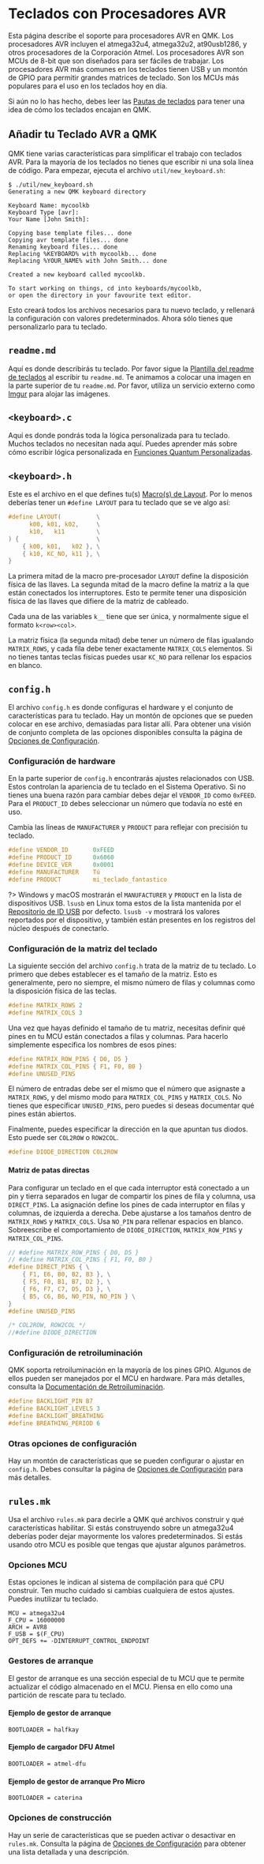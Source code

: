 # Teclados con Procesadores AVR

Esta página describe el soporte para procesadores AVR en QMK. Los procesadores AVR incluyen el atmega32u4, atmega32u2, at90usb1286, y otros procesadores de la Corporación Atmel. Los procesadores AVR son MCUs de 8-bit que son diseñados para ser fáciles de trabajar. Los procesadores AVR más comunes en los teclados tienen USB y un montón de GPIO para permitir grandes matrices de teclado. Son los MCUs más populares para el uso en los teclados hoy en día.

Si aún no lo has hecho, debes leer las [Pautas de teclados](hardware_keyboard_guidelines.md) para tener una idea de cómo los teclados encajan en QMK.

## Añadir tu Teclado AVR a QMK

QMK tiene varias características para simplificar el trabajo con teclados AVR. Para la mayoría de los teclados no tienes que escribir ni una sola línea de código. Para empezar, ejecuta el archivo `util/new_keyboard.sh`:

```
$ ./util/new_keyboard.sh
Generating a new QMK keyboard directory

Keyboard Name: mycoolkb
Keyboard Type [avr]: 
Your Name [John Smith]: 

Copying base template files... done
Copying avr template files... done
Renaming keyboard files... done
Replacing %KEYBOARD% with mycoolkb... done
Replacing %YOUR_NAME% with John Smith... done

Created a new keyboard called mycoolkb.

To start working on things, cd into keyboards/mycoolkb,
or open the directory in your favourite text editor.
```

Esto creará todos los archivos necesarios para tu nuevo teclado, y rellenará la configuración con valores predeterminados. Ahora sólo tienes que personalizarlo para tu teclado. 

## `readme.md`

Aquí es donde describirás tu teclado. Por favor sigue la [Plantilla del readme de teclados](documentation_templates.md#keyboard-readmemd-template) al escribir tu `readme.md`. Te animamos a colocar una imagen en la parte superior de tu `readme.md`. Por favor, utiliza un servicio externo como [Imgur](http://imgur.com) para alojar las imágenes.

## `<keyboard>.c`

Aquí es donde pondrás toda la lógica personalizada para tu teclado. Muchos teclados no necesitan nada aquí. Puedes aprender más sobre cómo escribir lógica personalizada en [Funciones Quantum Personalizadas](custom_quantum_functions.md).

## `<keyboard>.h`

Este es el archivo en el que defines tu(s) [Macro(s) de Layout](feature_layouts.md). Por lo menos deberías tener un `#define LAYOUT` para tu teclado que se ve algo así:

```c
#define LAYOUT(          \
      k00, k01, k02,     \
      k10,   k11         \
) {                      \
    { k00, k01,   k02 }, \
    { k10, KC_NO, k11 }, \
}
```

La primera mitad de la macro pre-procesador `LAYOUT` define la disposición física de las llaves. La segunda mitad de la macro define la matriz a la que están conectados los interruptores. Esto te permite tener una disposición física de las llaves que difiere de la matriz de cableado.

Cada una de las variables `k__` tiene que ser única, y normalmente sigue el formato `k<row><col>`.

La matriz física (la segunda mitad) debe tener un número de filas igualando `MATRIX_ROWS`, y cada fila debe tener exactamente `MATRIX_COLS` elementos. Si no tienes tantas teclas físicas puedes usar `KC_NO` para rellenar los espacios en blanco.

## `config.h`

El archivo `config.h` es donde configuras el hardware y el conjunto de características para tu teclado. Hay un montón de opciones que se pueden colocar en ese archivo, demasiadas para listar allí. Para obtener una visión de conjunto completa de las opciones disponibles consulta la página de [Opciones de Configuración](config_options.md).

### Configuración de hardware


En la parte superior de `config.h` encontrarás ajustes relacionados con USB. Estos controlan la apariencia de tu teclado en el Sistema Operativo. Si no tienes una buena razón para cambiar debes dejar el `VENDOR_ID` como `0xFEED`. Para el `PRODUCT_ID` debes seleccionar un número que todavía no esté en uso.

Cambia las líneas de `MANUFACTURER` y `PRODUCT` para reflejar con precisión tu teclado.

```c
#define VENDOR_ID       0xFEED
#define PRODUCT_ID      0x6060
#define DEVICE_VER      0x0001
#define MANUFACTURER    Tú
#define PRODUCT         mi_teclado_fantastico
```

?> Windows y macOS mostrarán el `MANUFACTURER` y `PRODUCT` en la lista de dispositivos USB. `lsusb` en Linux toma estos de la lista mantenida por el [Repositorio de ID USB](http://www.linux-usb.org/usb-ids.html) por defecto. `lsusb -v` mostrará los valores reportados por el dispositivo, y también están presentes en los registros del núcleo después de conectarlo.

### Configuración de la matriz del teclado

La siguiente sección del archivo `config.h` trata de la matriz de tu teclado. Lo primero que debes establecer es el tamaño de la matriz. Esto es generalmente, pero no siempre, el mismo número de filas y columnas como la disposición física de las teclas.

```c
#define MATRIX_ROWS 2
#define MATRIX_COLS 3
```

Una vez que hayas definido el tamaño de tu matriz, necesitas definir qué pines en tu MCU están conectados a filas y columnas. Para hacerlo simplemente especifica los nombres de esos pines:

```c
#define MATRIX_ROW_PINS { D0, D5 }
#define MATRIX_COL_PINS { F1, F0, B0 }
#define UNUSED_PINS
```

El número de entradas debe ser el mismo que el número que asignaste a `MATRIX_ROWS`, y del mismo modo para `MATRIX_COL_PINS` y `MATRIX_COLS`. No tienes que especificar `UNUSED_PINS`, pero puedes si deseas documentar qué pines están abiertos.

Finalmente, puedes especificar la dirección en la que apuntan tus diodos. Esto puede ser `COL2ROW` o `ROW2COL`.

```c
#define DIODE_DIRECTION COL2ROW
```

#### Matriz de patas directas
Para configurar un teclado en el que cada interruptor está conectado a un pin y tierra separados en lugar de compartir los pines de fila y columna, usa `DIRECT_PINS`. La asignación define los pines de cada interruptor en filas y columnas, de izquierda a derecha. Debe ajustarse a los tamaños dentro de `MATRIX_ROWS` y `MATRIX_COLS`. Usa `NO_PIN` para rellenar espacios en blanco. Sobreescribe el comportamiento de `DIODE_DIRECTION`, `MATRIX_ROW_PINS` y `MATRIX_COL_PINS`.

```c
// #define MATRIX_ROW_PINS { D0, D5 }
// #define MATRIX_COL_PINS { F1, F0, B0 }
#define DIRECT_PINS { \
    { F1, E6, B0, B2, B3 }, \
    { F5, F0, B1, B7, D2 }, \
    { F6, F7, C7, D5, D3 }, \
    { B5, C6, B6, NO_PIN, NO_PIN } \
}
#define UNUSED_PINS

/* COL2ROW, ROW2COL */
//#define DIODE_DIRECTION
```

### Configuración de retroiluminación

QMK soporta retroiluminación en la mayoría de los pines GPIO. Algunos de ellos pueden ser manejados por el MCU en hardware. Para más detalles, consulta la [Documentación de Retroiluminación](feature_backlight.md).

```c
#define BACKLIGHT_PIN B7
#define BACKLIGHT_LEVELS 3
#define BACKLIGHT_BREATHING
#define BREATHING_PERIOD 6
```

### Otras opciones de configuración

Hay un montón de características que se pueden configurar o ajustar en `config.h`. Debes consultar la página de [Opciones de Configuración](config_options.md) para más detalles.

## `rules.mk`

Usa el archivo `rules.mk` para decirle a QMK qué archivos construir y qué características habilitar. Si estás construyendo sobre un atmega32u4 deberías poder dejar mayormente los valores predeterminados. Si estás usando otro MCU es posible que tengas que ajustar algunos parámetros.

### Opciones MCU

Estas opciones le indican al sistema de compilación para qué CPU construir. Ten mucho cuidado si cambias cualquiera de estos ajustes. Puedes inutilizar tu teclado.

```make
MCU = atmega32u4
F_CPU = 16000000
ARCH = AVR8
F_USB = $(F_CPU)
OPT_DEFS += -DINTERRUPT_CONTROL_ENDPOINT
```

### Gestores de arranque

El gestor de arranque es una sección especial de tu MCU que te permite actualizar el código almacenado en el MCU. Piensa en ello como una partición de rescate para tu teclado.

#### Ejemplo de gestor de arranque

```make
BOOTLOADER = halfkay
```

#### Ejemplo de cargador DFU Atmel

```make
BOOTLOADER = atmel-dfu
```

#### Ejemplo de gestor de arranque Pro Micro

```make
BOOTLOADER = caterina
```

### Opciones de construcción

Hay un serie de características que se pueden activar o desactivar en `rules.mk`. Consulta la página de [Opciones de Configuración](config_options.md#feature-options) para obtener una lista detallada y una descripción.
